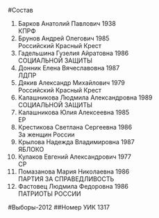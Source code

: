 #Состав
1. Барков Анатолий Павлович 1938   
    КПРФ
2. Брунов Андрей Олегович 1985   
    Российский Красный Крест
3. Гадельшина Гузелия Айратовна 1986   
    СОЦИАЛЬНОЙ ЗАЩИТЫ
4. Донник Елена Вячеславовна 1987   
    ЛДПР
5. Дякив Александр Михайлович 1979   
    Российский Красный Крест
6. Калашникова Людмила Александровна 1989   
    СОЦИАЛЬНОЙ ЗАЩИТЫ
7. Калашникова Юлия Алексеевна 1985   
    ЕР
8. Крестикова Светлана Сергеевна 1986   
    За женщин России
9. Крылова Надежда Владимировна 1987   
    ЯБЛОКО
10. Кулаков Евгений Александрович 1977   
    СР
11. Помазанова Мария Николаевна 1986   
    ПАРТИЯ ЗА СПРАВЕДЛИВОСТЬ
12. Фастовец Людмила Федоровна 1986   
    ПАТРИОТЫ РОССИИ

#Выборы-2012
##Номер УИК
1317